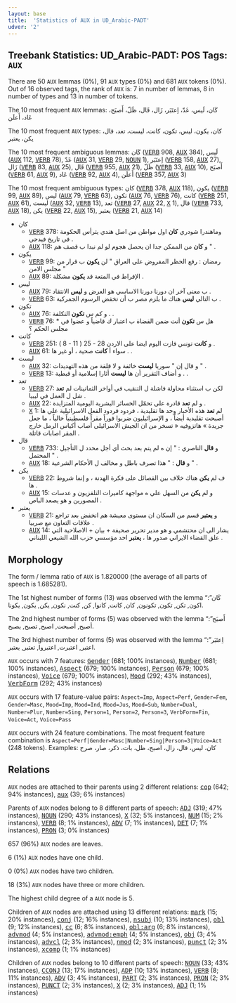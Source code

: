 ```yaml
---
layout: base
title:  'Statistics of AUX in UD_Arabic-PADT'
udver: '2'
---
```


## Treebank Statistics: UD_Arabic-PADT: POS Tags: `AUX`

There are 50 `AUX` lemmas (0%), 91 `AUX` types (0%) and 681 `AUX` tokens (0%).
Out of 16 observed tags, the rank of `AUX` is: 7 in number of lemmas, 8 in number of types and 13 in number of tokens.

The 10 most frequent `AUX` lemmas: كَان، لَيس، عَدّ، اِعتَبَر، زَال، قَال، ظَلّ، أَصبَح، عَاد، أَعلَن

The 10 most frequent `AUX` types:  كان، يكون، ليس، تكون، كانت، ليست، تعد، قال، يكن، يعتبر

The 10 most frequent ambiguous lemmas: كَان (<tt><a href="ar_padt-pos-VERB.html">VERB</a></tt> 908, <tt><a href="ar_padt-pos-AUX.html">AUX</a></tt> 384), لَيس (<tt><a href="ar_padt-pos-AUX.html">AUX</a></tt> 112, <tt><a href="ar_padt-pos-VERB.html">VERB</a></tt> 78), عَدّ (<tt><a href="ar_padt-pos-AUX.html">AUX</a></tt> 31, <tt><a href="ar_padt-pos-VERB.html">VERB</a></tt> 29, <tt><a href="ar_padt-pos-NOUN.html">NOUN</a></tt> 1), اِعتَبَر (<tt><a href="ar_padt-pos-VERB.html">VERB</a></tt> 158, <tt><a href="ar_padt-pos-AUX.html">AUX</a></tt> 27), زَال (<tt><a href="ar_padt-pos-VERB.html">VERB</a></tt> 83, <tt><a href="ar_padt-pos-AUX.html">AUX</a></tt> 25), قَال (<tt><a href="ar_padt-pos-VERB.html">VERB</a></tt> 955, <tt><a href="ar_padt-pos-AUX.html">AUX</a></tt> 21), ظَلّ (<tt><a href="ar_padt-pos-VERB.html">VERB</a></tt> 33, <tt><a href="ar_padt-pos-AUX.html">AUX</a></tt> 10), أَصبَح (<tt><a href="ar_padt-pos-VERB.html">VERB</a></tt> 61, <tt><a href="ar_padt-pos-AUX.html">AUX</a></tt> 9), عَاد (<tt><a href="ar_padt-pos-VERB.html">VERB</a></tt> 92, <tt><a href="ar_padt-pos-AUX.html">AUX</a></tt> 4), أَعلَن (<tt><a href="ar_padt-pos-VERB.html">VERB</a></tt> 357, <tt><a href="ar_padt-pos-AUX.html">AUX</a></tt> 3)

The 10 most frequent ambiguous types:  كان (<tt><a href="ar_padt-pos-VERB.html">VERB</a></tt> 378, <tt><a href="ar_padt-pos-AUX.html">AUX</a></tt> 118), يكون (<tt><a href="ar_padt-pos-VERB.html">VERB</a></tt> 99, <tt><a href="ar_padt-pos-AUX.html">AUX</a></tt> 89), ليس (<tt><a href="ar_padt-pos-AUX.html">AUX</a></tt> 79, <tt><a href="ar_padt-pos-VERB.html">VERB</a></tt> 63), تكون (<tt><a href="ar_padt-pos-AUX.html">AUX</a></tt> 76, <tt><a href="ar_padt-pos-VERB.html">VERB</a></tt> 76), كانت (<tt><a href="ar_padt-pos-VERB.html">VERB</a></tt> 251, <tt><a href="ar_padt-pos-AUX.html">AUX</a></tt> 61), ليست (<tt><a href="ar_padt-pos-AUX.html">AUX</a></tt> 32, <tt><a href="ar_padt-pos-VERB.html">VERB</a></tt> 13), تعد (<tt><a href="ar_padt-pos-VERB.html">VERB</a></tt> 27, <tt><a href="ar_padt-pos-AUX.html">AUX</a></tt> 22, <tt><a href="ar_padt-pos-X.html">X</a></tt> 1), قال (<tt><a href="ar_padt-pos-VERB.html">VERB</a></tt> 733, <tt><a href="ar_padt-pos-AUX.html">AUX</a></tt> 18), يكن (<tt><a href="ar_padt-pos-VERB.html">VERB</a></tt> 22, <tt><a href="ar_padt-pos-AUX.html">AUX</a></tt> 15), يعتبر (<tt><a href="ar_padt-pos-VERB.html">VERB</a></tt> 21, <tt><a href="ar_padt-pos-AUX.html">AUX</a></tt> 14)


* كان
  * <tt><a href="ar_padt-pos-VERB.html">VERB</a></tt> 378: وماهندرا شودري <b>كان</b> اول مواطن من اصل هندي يترأس الحكومة في تاريخ فيدجي .
  * <tt><a href="ar_padt-pos-AUX.html">AUX</a></tt> 118: و <b>كان</b> من الممكن جدا ان يحصل هجوم لو لم نبدا ب قصف هم " .
* يكون
  * <tt><a href="ar_padt-pos-VERB.html">VERB</a></tt> 99: رمضان : رفع الحظر المفروض على العراق " لن <b>يكون</b> ب قرار من مجلس الامن "
  * <tt><a href="ar_padt-pos-AUX.html">AUX</a></tt> 89: الإفراط في المتعة قد <b>يكون</b> مشكلة .
* ليس
  * <tt><a href="ar_padt-pos-AUX.html">AUX</a></tt> 79: ب معنى آخر ان دورنا دورنا الاساسي هو العرض و <b>ليس</b> الانتقاد .
  * <tt><a href="ar_padt-pos-VERB.html">VERB</a></tt> 63: ب التالي <b>ليس</b> هناك ما يلزم مصر ب أن تخفض الرسوم الجمركية .
* تكون
  * <tt><a href="ar_padt-pos-AUX.html">AUX</a></tt> 76: و كم س <b>تكون</b> التكلفة . .
  * <tt><a href="ar_padt-pos-VERB.html">VERB</a></tt> 76: * هل س <b>تكون</b> أنت ضمن القضاة ب اعتبار ك قاضياً و عضوا في مجلس الحكم ؟
* كانت
  * <tt><a href="ar_padt-pos-VERB.html">VERB</a></tt> 251: و <b>كانت</b> تونس فازت اليوم ايضا على الاردن 28 - 25 ( 11 - 8 ) .
  * <tt><a href="ar_padt-pos-AUX.html">AUX</a></tt> 61: سواء أ <b>كانت</b> صحية ، أو غير ها . .
* ليست
  * <tt><a href="ar_padt-pos-AUX.html">AUX</a></tt> 32: و قال إن " سوريا <b>ليست</b> خائفة و لا قلقة من هذه التهديدات " .
  * <tt><a href="ar_padt-pos-VERB.html">VERB</a></tt> 13: و أضاف التقرير أن ها <b>ليست</b> أثارا إسلامية أو قبطية . .
* تعد
  * <tt><a href="ar_padt-pos-VERB.html">VERB</a></tt> 27: لكن ب استثناء محاولة فاشلة ل التنقيب في أواخر الثمانينات لم <b>تعد</b> شل ل العمل في ليبيا .
  * <tt><a href="ar_padt-pos-AUX.html">AUX</a></tt> 22: و لم <b>تعد</b> قادرة على تحمّل الخسائر البشرية اليومية المتزايدة .
  * <tt><a href="ar_padt-pos-X.html">X</a></tt> 1: لم <b>تعد</b> هذه الأخبار وحد ها تقليدية ، فردود فردود الفعل الاسرائيلية علي ها أصبحت تقليدية أيضاً ، و الإسرائيليون ضربوا فوراً مقراً فلسطينياً خالياً ، ما جعل جريدة » هاتزوفيه « تسخر من ان الجيش الاسرائيلي أصاب أكياس الرمل خارج المقر اصابات قاتلة .
* قال
  * <tt><a href="ar_padt-pos-VERB.html">VERB</a></tt> 733: و <b>قال</b> الناصري : " إن ه لم يتم بعد بحث أي أجل محدد ل التأجيل المحتمل " .
  * <tt><a href="ar_padt-pos-AUX.html">AUX</a></tt> 18: و <b>قال</b> : " هذا تصرف باطل و مخالف ل الأحكام الشرعية " .
* يكن
  * <tt><a href="ar_padt-pos-VERB.html">VERB</a></tt> 22: ف لم <b>يكن</b> هناك خلاف بين الفصائل على فكرة الهدنة ، و إنما شروط ها .
  * <tt><a href="ar_padt-pos-AUX.html">AUX</a></tt> 15: و لم <b>يكن</b> من السهل علي ه مواجهة كاميرات التلفزيون و عدسات المصورين و هو يصعد الباص .
* يعتبر
  * <tt><a href="ar_padt-pos-VERB.html">VERB</a></tt> 21: و <b>يعتبر</b> قسم من السكان ان مستوى معيشة هم انخفض بعد تراجع علاقات التعاون مع صربيا .
  * <tt><a href="ar_padt-pos-AUX.html">AUX</a></tt> 14: يشار الى ان محتشمي و هو مدير تحرير صحيفة + بيان + الاصلاحية التي علق القضاء الايراني صدور ها ، <b>يعتبر</b> احد مؤسسي حزب الله الشيعي اللبناني .

## Morphology

The form / lemma ratio of `AUX` is 1.820000 (the average of all parts of speech is 1.685281).

The 1st highest number of forms (13) was observed with the lemma “كَان”: اكون, تكن, تكون, تكونون, كان, كانت, كانوا, كن, كنت, نكون, يكن, يكون, يكونا.

The 2nd highest number of forms (5) was observed with the lemma “أَصبَح”: أصبح, أصبحت, اصبح, تصبح, يصبح.

The 3rd highest number of forms (5) was observed with the lemma “اِعتَبَر”: اعتبر, اعتبرت, اعتبروا, تعتبر, يعتبر.

`AUX` occurs with 7 features: <tt><a href="ar_padt-feat-Gender.html">Gender</a></tt> (681; 100% instances), <tt><a href="ar_padt-feat-Number.html">Number</a></tt> (681; 100% instances), <tt><a href="ar_padt-feat-Aspect.html">Aspect</a></tt> (679; 100% instances), <tt><a href="ar_padt-feat-Person.html">Person</a></tt> (679; 100% instances), <tt><a href="ar_padt-feat-Voice.html">Voice</a></tt> (679; 100% instances), <tt><a href="ar_padt-feat-Mood.html">Mood</a></tt> (292; 43% instances), <tt><a href="ar_padt-feat-VerbForm.html">VerbForm</a></tt> (292; 43% instances)

`AUX` occurs with 17 feature-value pairs: `Aspect=Imp`, `Aspect=Perf`, `Gender=Fem`, `Gender=Masc`, `Mood=Imp`, `Mood=Ind`, `Mood=Jus`, `Mood=Sub`, `Number=Dual`, `Number=Plur`, `Number=Sing`, `Person=1`, `Person=2`, `Person=3`, `VerbForm=Fin`, `Voice=Act`, `Voice=Pass`

`AUX` occurs with 24 feature combinations.
The most frequent feature combination is `Aspect=Perf|Gender=Masc|Number=Sing|Person=3|Voice=Act` (248 tokens).
Examples: كان، ليس، قال، زال، اصبح، ظل، بات، ذكر، صار، صرح


## Relations

`AUX` nodes are attached to their parents using 2 different relations: <tt><a href="ar_padt-dep-cop.html">cop</a></tt> (642; 94% instances), <tt><a href="ar_padt-dep-aux.html">aux</a></tt> (39; 6% instances)

Parents of `AUX` nodes belong to 8 different parts of speech: <tt><a href="ar_padt-pos-ADJ.html">ADJ</a></tt> (319; 47% instances), <tt><a href="ar_padt-pos-NOUN.html">NOUN</a></tt> (290; 43% instances), <tt><a href="ar_padt-pos-X.html">X</a></tt> (32; 5% instances), <tt><a href="ar_padt-pos-NUM.html">NUM</a></tt> (15; 2% instances), <tt><a href="ar_padt-pos-VERB.html">VERB</a></tt> (8; 1% instances), <tt><a href="ar_padt-pos-ADV.html">ADV</a></tt> (7; 1% instances), <tt><a href="ar_padt-pos-DET.html">DET</a></tt> (7; 1% instances), <tt><a href="ar_padt-pos-PRON.html">PRON</a></tt> (3; 0% instances)

657 (96%) `AUX` nodes are leaves.

6 (1%) `AUX` nodes have one child.

0 (0%) `AUX` nodes have two children.

18 (3%) `AUX` nodes have three or more children.

The highest child degree of a `AUX` node is 5.

Children of `AUX` nodes are attached using 13 different relations: <tt><a href="ar_padt-dep-mark.html">mark</a></tt> (15; 20% instances), <tt><a href="ar_padt-dep-conj.html">conj</a></tt> (12; 16% instances), <tt><a href="ar_padt-dep-nsubj.html">nsubj</a></tt> (10; 13% instances), <tt><a href="ar_padt-dep-obl.html">obl</a></tt> (9; 12% instances), <tt><a href="ar_padt-dep-cc.html">cc</a></tt> (6; 8% instances), <tt><a href="ar_padt-dep-obl-arg.html">obl:arg</a></tt> (6; 8% instances), <tt><a href="ar_padt-dep-advmod.html">advmod</a></tt> (4; 5% instances), <tt><a href="ar_padt-dep-advmod-emph.html">advmod:emph</a></tt> (4; 5% instances), <tt><a href="ar_padt-dep-obj.html">obj</a></tt> (3; 4% instances), <tt><a href="ar_padt-dep-advcl.html">advcl</a></tt> (2; 3% instances), <tt><a href="ar_padt-dep-nmod.html">nmod</a></tt> (2; 3% instances), <tt><a href="ar_padt-dep-punct.html">punct</a></tt> (2; 3% instances), <tt><a href="ar_padt-dep-xcomp.html">xcomp</a></tt> (1; 1% instances)

Children of `AUX` nodes belong to 10 different parts of speech: <tt><a href="ar_padt-pos-NOUN.html">NOUN</a></tt> (33; 43% instances), <tt><a href="ar_padt-pos-CCONJ.html">CCONJ</a></tt> (13; 17% instances), <tt><a href="ar_padt-pos-ADP.html">ADP</a></tt> (10; 13% instances), <tt><a href="ar_padt-pos-VERB.html">VERB</a></tt> (8; 11% instances), <tt><a href="ar_padt-pos-ADV.html">ADV</a></tt> (3; 4% instances), <tt><a href="ar_padt-pos-PART.html">PART</a></tt> (2; 3% instances), <tt><a href="ar_padt-pos-PRON.html">PRON</a></tt> (2; 3% instances), <tt><a href="ar_padt-pos-PUNCT.html">PUNCT</a></tt> (2; 3% instances), <tt><a href="ar_padt-pos-X.html">X</a></tt> (2; 3% instances), <tt><a href="ar_padt-pos-ADJ.html">ADJ</a></tt> (1; 1% instances)

